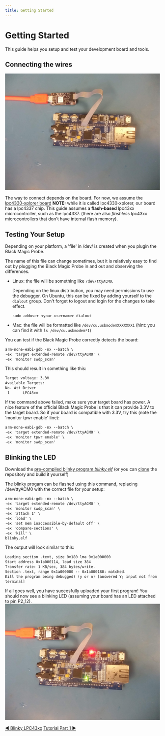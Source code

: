 ```yaml
---
title: Getting Started
---
```


# Getting Started

This guide helps you setup and test your development board and tools.

## Connecting the wires
<img src="img/xplorer_with_bmp.jpg" alt="Lpc4330-xplorer board connected to a Black Magic Probe">


The way to connect depends on the board. For now, we assume the [lpc4330-xplorer board](https://www.nxp.com/support/developer-resources/nxp-designs/lpc4330-xplorer-board:OM13027) **NOTE:** while it is called lpc4330-xplorer, our board has a lpc4337 chip. This guide assumes a **flash-based** lpc43xx microcontroller, such as the lpc4337. (there are also *flashless* lpc43xx microcontrollers that don't have internal flash memory).

## Testing Your Setup

Depending on your platform, a 'file' in /dev/ is created when you plugin the Black Magic Probe.

The name of this file can change sometimes, but it is relatively easy to find out by plugging the Black Magic Probe in and out and observing the differences.

* Linux: the file will be something like `/dev/ttyACM0`.

  Depending on the linux distribution, you may need permissions to use the debugger. On Ubuntu, this can be fixed by adding yourself to the `dialout` group. Don't forget to logout and login for the changes to take effect.
  ```
  sudo adduser <your-username> dialout
  ```
* Mac: the file will be formatted like `/dev/cu.usbmodemXXXXXXX1` (hint: you can find it with `ls /dev/cu.usbmodem*1`)

You can test if the Black Magic Probe correctly detects the board:

```
arm-none-eabi-gdb -nx --batch \
-ex 'target extended-remote /dev/ttyACM0' \
-ex 'monitor swdp_scan'
```
This should result in something like this:
```
Target voltage: 3.3V
Available Targets:
No. Att Driver
 1      LPC43xx
```
If the command above failed, make sure your target board has power. A nice feature of the official Black Magic Probe is that it can provide 3.3V to the target board. So if your board is compatible with 3.3V, try this (note the 'monitor tpwr enable' line):
```
arm-none-eabi-gdb -nx --batch \
-ex 'target extended-remote /dev/ttyACM0' \
-ex 'monitor tpwr enable' \
-ex 'monitor swdp_scan'
```


## Blinking the LED

Download the [pre-compiled blinky program *blinky.elf*](https://github.com/blinky101/blinky_lpc43xx/tree/master/bare-metal/blinky.elf) (or you can [clone](https://github.com/blinky101/blinky_lpc43xx) the repository and build it yourself)

The blinky progam can be flashed using this command, replacing /dev/ttyACM0 with the correct file for your setup:
```
arm-none-eabi-gdb -nx --batch \
-ex 'target extended-remote /dev/ttyACM0' \
-ex 'monitor swdp_scan' \
-ex 'attach 1' \
-ex 'load' \
-ex 'set mem inaccessible-by-default off' \
-ex 'compare-sections' \
-ex 'kill' \
blinky.elf
```

The output will look similar to this:
```
Loading section .text, size 0x180 lma 0x1a000000
Start address 0x1a000114, load size 384
Transfer rate: 1 KB/sec, 384 bytes/write.
Section .text, range 0x1a000000 -- 0x1a000180: matched.
Kill the program being debugged? (y or n) [answered Y; input not from terminal]

```

If all goes well, you have succesfully uploaded your first program!
You should now see a blinking LED (assuming your board has an LED attached to pin P2_12).
<img src="img/xplorer_blink.jpg" alt="A blinking led" width="600">

<div class="tutorial_nav">
  <a class="left" href="./">◀ Blinky LPC43xx</a>
  <a class="right" href="./tutorial_part1">Tutorial Part 1 ▶</a>
</div>



